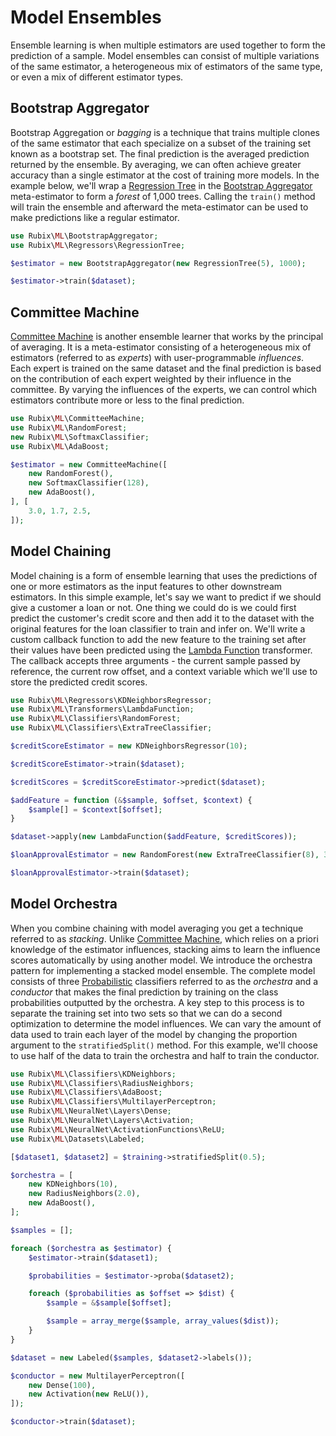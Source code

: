 # Model Ensembles
Ensemble learning is when multiple estimators are used together to form the prediction of a sample. Model ensembles can consist of multiple variations of the same estimator, a heterogeneous mix of estimators of the same type, or even a mix of different estimator types.

## Bootstrap Aggregator
Bootstrap Aggregation or *bagging* is a technique that trains multiple clones of the same estimator that each specialize on a subset of the training set known as a bootstrap set. The final prediction is the averaged prediction returned by the ensemble. By averaging, we can often achieve greater accuracy than a single estimator at the cost of training more models. In the example below, we'll wrap a [Regression Tree](regressors/regression-tree.md) in the [Bootstrap Aggregator](bootstrap-aggregator.md) meta-estimator to form a *forest* of 1,000 trees. Calling the `train()` method will train the ensemble and afterward the meta-estimator can be used to make predictions like a regular estimator.

```php
use Rubix\ML\BootstrapAggregator;
use Rubix\ML\Regressors\RegressionTree;

$estimator = new BootstrapAggregator(new RegressionTree(5), 1000);

$estimator->train($dataset);
```

## Committee Machine
[Committee Machine](committee-machine.md) is another ensemble learner that works by the principal of averaging. It is a meta-estimator consisting of a heterogeneous mix of estimators (referred to as *experts*) with user-programmable *influences*. Each expert is trained on the same dataset and the final prediction is based on the contribution of each expert weighted by their influence in the committee. By varying the influences of the experts, we can control which estimators contribute more or less to the final prediction.

```php
use Rubix\ML\CommitteeMachine;
use Rubix\ML\RandomForest;
new Rubix\ML\SoftmaxClassifier;
use Rubix\ML\AdaBoost;

$estimator = new CommitteeMachine([
    new RandomForest(),
    new SoftmaxClassifier(128),
    new AdaBoost(),
], [
    3.0, 1.7, 2.5,
]);
```

## Model Chaining
Model chaining is a form of ensemble learning that uses the predictions of one or more estimators as the input features to other downstream estimators. In this simple example, let's say we want to predict if we should give a customer a loan or not. One thing we could do is we could first predict the customer's credit score and then add it to the dataset with the original features for the loan classifier to train and infer on. We'll write a custom callback function to add the new feature to the training set after their values have been predicted using the [Lambda Function](transformers/lambda-function.md) transformer. The callback accepts three arguments - the current sample passed by reference, the current row offset, and a context variable which we'll use to store the predicted credit scores.

```php
use Rubix\ML\Regressors\KDNeighborsRegressor;
use Rubix\ML\Transformers\LambdaFunction;
use Rubix\ML\Classifiers\RandomForest;
use Rubix\ML\Classifiers\ExtraTreeClassifier;

$creditScoreEstimator = new KDNeighborsRegressor(10);

$creditScoreEstimator->train($dataset);

$creditScores = $creditScoreEstimator->predict($dataset);

$addFeature = function (&$sample, $offset, $context) {
    $sample[] = $context[$offset];
}

$dataset->apply(new LambdaFunction($addFeature, $creditScores));

$loanApprovalEstimator = new RandomForest(new ExtraTreeClassifier(8), 300);

$loanApprovalEstimator->train($dataset);
```

## Model Orchestra
When you combine chaining with model averaging you get a technique referred to as *stacking*. Unlike [Committee Machine](committee-machine.md), which relies on a priori knowledge of the estimator influences, stacking aims to learn the influence scores automatically by using another model. We introduce the orchestra pattern for implementing a stacked model ensemble. The complete model consists of three [Probabilistic](./probabilistic.md) classifiers referred to as the *orchestra* and a *conductor* that makes the final prediction by training on the class probabilities outputted by the orchestra. A key step to this process is to separate the training set into two sets so that we can do a second optimization to determine the model influences. We can vary the amount of data used to train each layer of the model by changing the proportion argument to the `stratifiedSplit()` method. For this example, we'll choose to use half of the data to train the orchestra and half to train the conductor.

```php
use Rubix\ML\Classifiers\KDNeighbors;
use Rubix\ML\Classifiers\RadiusNeighbors;
use Rubix\ML\Classifiers\AdaBoost;
use Rubix\ML\Classifiers\MultilayerPerceptron;
use Rubix\ML\NeuralNet\Layers\Dense;
use Rubix\ML\NeuralNet\Layers\Activation;
use Rubix\ML\NeuralNet\ActivationFunctions\ReLU;
use Rubix\ML\Datasets\Labeled;

[$dataset1, $dataset2] = $training->stratifiedSplit(0.5);

$orchestra = [
    new KDNeighbors(10),
    new RadiusNeighbors(2.0),
    new AdaBoost(),
];

$samples = [];

foreach ($orchestra as $estimator) {
    $estimator->train($dataset1);

    $probabilities = $estimator->proba($dataset2);

    foreach ($probabilities as $offset => $dist) {
        $sample = &$sample[$offset];

        $sample = array_merge($sample, array_values($dist));
    }
}

$dataset = new Labeled($samples, $dataset2->labels());

$conductor = new MultilayerPerceptron([
    new Dense(100),
    new Activation(new ReLU()),
]);

$conductor->train($dataset);
```
